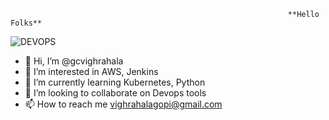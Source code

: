                                                                   **Hello Folks**


![DEVOPS](https://user-images.githubusercontent.com/81283900/168035483-4a76fcbd-bf94-4fcc-b835-62f1b829dffe.gif)


- 👋 Hi, I’m @gcvighrahala
- 👀 I’m interested in AWS, Jenkins
- 🌱 I’m currently learning Kubernetes, Python
- 💞️ I’m looking to collaborate on Devops tools
- 📫 How to reach me vighrahalagopi@gmail.com

<!---
gcvighrahala/gcvighrahala is a ✨ special ✨ repository because its `README.md` (this file) appears on your GitHub profile.
You can click the Preview link to take a look at your changes.
--->
